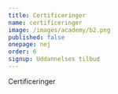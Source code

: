 ```yaml
---
title: Certificeringer
name: certificeringer
image: /images/academy/b2.png
published: false
onepage: nej
order: 6
signup: Uddannelses tilbud
---
```


Certificeringer